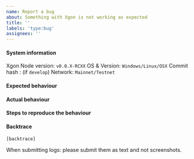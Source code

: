 ```yaml
---
name: Report a bug
about: Something with Xgon is not working as expected
title: ''
labels: 'type:bug'
assignees: ''
---
```


#### System information

Xgon Node version: `v0.0.X-RCXX`
OS & Version: `Windows/Linux/OSX`
Commit hash : (if `develop`)
Network: `Mainnet/Testnet`

#### Expected behaviour


#### Actual behaviour


#### Steps to reproduce the behaviour


#### Backtrace

````
[backtrace]
````

When submitting logs: please submit them as text and not screenshots.